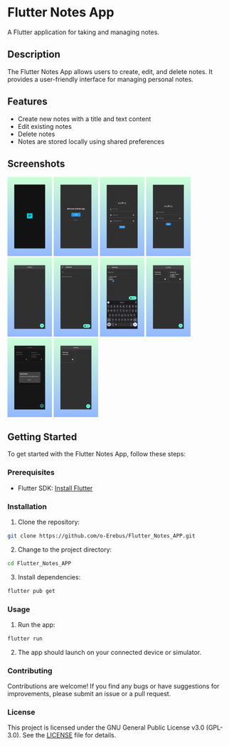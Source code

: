 # Flutter Notes App

A Flutter application for taking and managing notes.

## Description

The Flutter Notes App allows users to create, edit, and delete notes. It provides a user-friendly interface for managing personal notes.

## Features

- Create new notes with a title and text content
- Edit existing notes
- Delete notes
- Notes are stored locally using shared preferences

## Screenshots


<img src="https://github.com/o-Erebus/Flutter_Notes_APP/blob/master/screenshots/1.png" width="100" alt="App Screenshot 1"> <img src="https://github.com/o-Erebus/Flutter_Notes_APP/blob/master/screenshots/2.png" width="100" alt="App Screenshot 2"> <img src="https://github.com/o-Erebus/Flutter_Notes_APP/blob/master/screenshots/3.png" width="100" alt="App Screenshot 3">
<img src="https://github.com/o-Erebus/Flutter_Notes_APP/blob/master/screenshots/4.png" width="100" alt="App Screenshot 4"> <img src="https://github.com/o-Erebus/Flutter_Notes_APP/blob/master/screenshots/5.png" width="100" alt="App Screenshot 5"> <img src="https://github.com/o-Erebus/Flutter_Notes_APP/blob/master/screenshots/6.png" width="100" alt="App Screenshot 6">
<img src="https://github.com/o-Erebus/Flutter_Notes_APP/blob/master/screenshots/7.png" width="100" alt="App Screenshot 7"> <img src="https://github.com/o-Erebus/Flutter_Notes_APP/blob/master/screenshots/8.png" width="100" alt="App Screenshot 8"> <img src="https://github.com/o-Erebus/Flutter_Notes_APP/blob/master/screenshots/9.png" width="100" alt="App Screenshot 9">
<img src="https://github.com/o-Erebus/Flutter_Notes_APP/blob/master/screenshots/10.png" width="100" alt="App Screenshot 10">

## Getting Started

To get started with the Flutter Notes App, follow these steps:

### Prerequisites

- Flutter SDK: [Install Flutter](https://flutter.dev/docs/get-started/install)

### Installation

1. Clone the repository:

```bash
git clone https://github.com/o-Erebus/Flutter_Notes_APP.git
```

2. Change to the project directory:

```bash
cd Flutter_Notes_APP
```

3. Install dependencies:

```bash
flutter pub get
```

### Usage

1. Run the app:

```bash
flutter run
```

2. The app should launch on your connected device or simulator.

### Contributing

Contributions are welcome! If you find any bugs or have suggestions for improvements, please submit an issue or a pull request.

### License

This project is licensed under the GNU General Public License v3.0 (GPL-3.0). See the [LICENSE](LICENSE) file for details.
